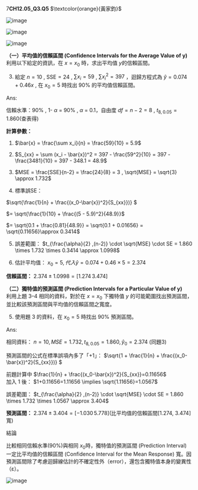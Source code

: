 7**CH12.05_Q3.Q5** $\textcolor{orange}{黃家鈞}$

![image](https://github.com/user-attachments/assets/e408d551-5732-41c3-a89b-d8ffa02ce67b)

![image](https://github.com/user-attachments/assets/81c6a658-8d63-48f8-9731-9667fa6ff4ed)

![image](https://github.com/user-attachments/assets/4f7d09c5-4843-4500-8e57-c08d8bce4bac)


**（一）平均值的信賴區間 (Confidence Intervals for the Average Value of y)**  
利用以下給定的資訊，在 $x = x_0$ 時，求出平均值 $y$的信賴區間。  

3. 給定 $n = 10$ , $\text{SSE} = 24$ ,  $\sum{x_i} = 59$ , $\sum{x_i^2} = 397$ ，迴歸方程式為 $\hat{y} = 0.074 + 0.46x$ , 在 $x_0 = 5$ 時找出 90% 的平均值信賴區間。

Ans:

信賴水準：90% , 1- $\alpha$ = 90% , $\alpha$ =  0.1，自由度 $df = n - 2 = 8$ , $t_{8,0.05} = 1.860$(查表得)

**計算參數：**  

1. $\bar{x} = \frac{\sum x_i}{n} = \frac{59}{10} = 5.9$

2. $S_{xx} = \sum (x_i - \bar{x})^2 = 397 - \frac{59^2}{10} = 397 - \frac{3481}{10} = 397 - 348.1 = 48.9$

3. $MSE = \frac{SSE}{n-2}  = \frac{24}{8} = 3 , \sqrt{MSE} = \sqrt{3} \approx 1.732$

4. 標準誤SE：

$\sqrt{\frac{1}{n} + \frac{(x_0-\bar{x})^2}{S_{xx}})} $
   
$= \sqrt{\frac{1}{10} + \frac{(5 - 5.9)^2}{48.9}}$

$= \sqrt{0.1 + \frac{0.81}{48.9}} = \sqrt{0.1 + 0.01656} = \sqrt{0.11656}\approx 0.3414$

5. 誤差範圍： $t_{\frac{\alpha}{2} ,(n-2)} \cdot \sqrt{MSE} \cdot SE = 1.860 \times 1.732 \times 0.3414 \approx 1.0998$

6. 估計平均值： $x_0 = 5 , 代入\hat{y} = 0.074 + 0.46 \times 5 = 2.374$ 

**信賴區間：** $2.374 \pm 1.0998 = [1.274\, 3.474]$


**（二）獨特值的預測區間 (Prediction Intervals for a Particular Value of y)**  
利用上題 3–4 相同的資料，對於在 $x = x_0$ 下獨特值 $y$ 的可能範圍找出預測區間，並比較該預測區間與平均值的信賴區間之寬度。  

5. 使用題 3 的資料，在 $x_0 = 5$ 時找出 90% 預測區間。  

Ans:

相同資料： $n=10, MSE=1.732, t_{8,0.05}=1.860, \hat{y}_0=2.374$ (同題3)

預測區間的公式在標準誤項內多了「+1」： $\sqrt{1 + \frac{1}{n} + \frac{(x_0-\bar{x})^2}{S_{xx}})} $

前題計算中 $\frac{1}{n} + \frac{(x_0-\bar{x})^2}{S_{xx}}=0.11656$  
加入 1 後： $1+0.11656=1.11656 \implies \sqrt{1.11656}=1.0567$

誤差範圍： $t_{\frac{\alpha}{2} ,(n-2)} \cdot \sqrt{MSE} \cdot SE = 1.860 \times 1.732 \times 1.0567 \approx 3.404$

**預測區間：** $2.374 \pm 3.404 = [-1.030\, 5.778]$(比平均值的信賴區間[1.274, 3.474]寬)

結論

比較相同信賴水準(90%)與相同 $x_0$時，獨特值的預測區間 (Prediction Interval) 一定比平均值的信賴區間 (Confidence Interval for the Mean Response) 寬。因預測區間除了考慮迴歸線估計的不確定性外（error），還包含獨特值本身的變異性（ε）。

![image](https://github.com/user-attachments/assets/27d6a7e1-f5b0-478a-b671-38ff4978cc57)

